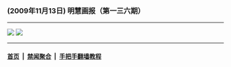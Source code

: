 ### (2009年11月13日) 明慧画报（第一三六期） 

---

<img src="http://qikan.minghui.org/mhqkpage/qikanimage/2009/11/13/mhhb-136-pdf-online1.png"/> 

<img src="http://qikan.minghui.org/mhqkpage/qikanimage/2009/11/13/mhhb-136-pdf-online2.png"/> 



---

#### [首页](../../../..) &nbsp;|&nbsp; [禁闻聚合](https://github.com/gfw-breaker/banned-news) &nbsp;|&nbsp; [手把手翻墙教程](https://github.com/gfw-breaker/guides) 